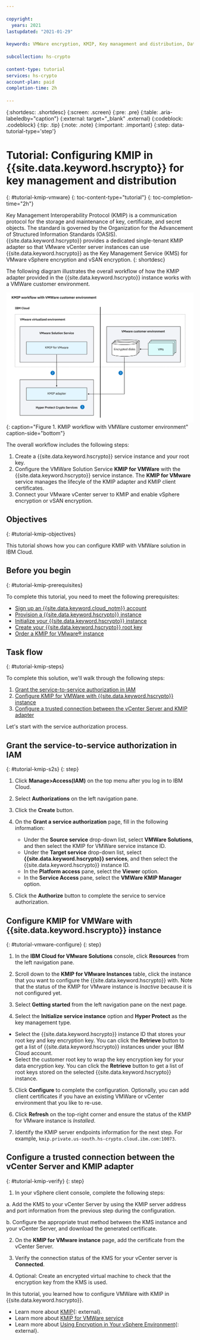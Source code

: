```yaml
---

copyright:
  years: 2021
lastupdated: "2021-01-29"

keywords: VMWare encryption, KMIP, Key management and distribution, Data appliance encryption, Netapp, vSphere, vSAN encryption

subcollection: hs-crypto

content-type: tutorial
services: hs-crypto
account-plan: paid
completion-time: 2h

---
```


{:shortdesc: .shortdesc}
{:screen: .screen}
{:pre: .pre}
{:table: .aria-labeledby="caption"}
{:external: target="_blank" .external}
{:codeblock: .codeblock}
{:tip: .tip}
{:note: .note}
{:important: .important}
{:step: data-tutorial-type='step'}

# Tutorial: Configuring KMIP in {{site.data.keyword.hscrypto}} for key management and distribution
{: #tutorial-kmip-vmware}
{: toc-content-type="tutorial"}
{: toc-completion-time="2h"}


Key Management Interoperability Protocol (KMIP) is a communication protocol for the storage and maintenance of key, certificate, and secret objects. The standard is governed by the Organization for the Advancement of Structured Information Standards (OASIS). {{site.data.keyword.hscrypto}} provides a dedicated single-tenant KMIP adapter so that VMware vCenter server instances can use {{site.data.keyword.hscrypto}} as the Key Management Service (KMS) for VMware vSphere encryption and vSAN encryption.
{: shortdesc}

The following diagram illustrates the overall workflow of how the KMIP adapter provided in the {{site.data.keyword.hscrypto}} instance works with a VMWare customer environment.

![KMIP workflow with VMWare customer environment](../image/kmip-vmware-workflow.svg "KMIP adapter"){: caption="Figure 1. KMIP workflow with VMWare customer environment" caption-side="bottom"}

The overall workflow includes the following steps:
1. Create a {{site.data.keyword.hscrypto}} service instance and your root key.
2. Configure the VMWare Solution Service **KMIP for VMWare** with the {{site.data.keyword.hscrypto}} service instance. The **KMIP for VMware** service manages the lifecyle of the KMIP adapter and KMIP client certificates.
3. Connect your VMware vCenter server to KMIP and enable vSphere encryption or vSAN encryption.


## Objectives
{: #tutorial-kmip-objectives}

This tutorial shows how you can configure KMIP with VMWare solution in IBM Cloud.


## Before you begin
{: #tutorial-kmip-prerequisites}

To complete this tutorial, you need to meet the following prerequisites:

- [Sign up an {{site.data.keyword.cloud_notm}} account](/docs/vmwaresolutions?topic=vmwaresolutions-signing_required_accounts#signing_required_accounts-cloud)
- [Provision a {{site.data.keyword.hscrypto}} instance](/docs/hs-crypto?topic=hs-crypto-provision)
- [Initialize your {{site.data.keyword.hscrypto}} instance](/docs/hs-crypto?topic=hs-crypto-initialize-hsm#initialize-hsm)
- [Create your {{site.data.keyword.hscrypto}} root key](/docs/hs-crypto?topic=hs-crypto-get-started#manage-keys)
- [Order a KMIP for VMware® instance](/docs/vmwaresolutions?topic=vmwaresolutions-kmip_standalone_ordering)

## Task flow
{: #tutorial-kmip-steps}

To complete this solution, we'll walk through the following steps:

1. [Grant the service-to-service authorization in IAM](#tutorial-kmip-s2s)
2. [Configure KMIP for VMWare with {{site.data.keyword.hscrypto}} instance](#tutorial-kmip-configure)
3. [Configure a trusted connection between the vCenter Server and KMIP adapter](#tutorial-kmip-verify)

Let's start with the service authorization process.

## Grant the service-to-service authorization in IAM
{: #tutorial-kmip-s2s}
{: step}

1. Click **Manage>Access(IAM)** on the top menu after you log in to IBM Cloud.

2. Select **Authorizations** on the left navigation pane.

3. Click the **Create** button.

4. On the **Grant a service authorization** page, fill in the following information:

   * Under the **Source service** drop-down list, select **VMWare Solutions**, and then select the KMIP for VMWare service instance ID.
   * Under the **Target service** drop-down list, select **{{site.data.keyword.hscrypto}} services**, and then select the {{site.data.keyword.hscrypto}} instance ID.
   * In the **Platform access** pane, select the **Viewer** option.
   * In the **Service Access** pane, select the **VMWare KMIP Manager** option.

6. Click the **Authorize** button to complete the service to service authorization.

## Configure KMIP for VMWare with {{site.data.keyword.hscrypto}} instance
{: #tutorial-vmware-configure}
{: step}

1. In the **IBM Cloud for VMware Solutions** console, click **Resources** from the left navigation pane.

2. Scroll down to the **KMIP for VMware Instances** table, click the instance that you want to configure the {{site.data.keyword.hscrypto}} with. Note that the status of the KMIP for VMware instance is *Inactive* because it is not configured yet.

3. Select **Getting started** from the left navigation pane on the next page.

4. Select the **Initialize service instance** option and **Hyper Protect** as the key management type.

  * Select the {{site.data.keyword.hscrypto}} instance ID that stores your root key and key encryption key. You can click the **Retrieve** button to get a list of {{site.data.keyword.hscrypto}} instances under your IBM Cloud account.
  * Select the customer root key to wrap the key encryption key for your data encryption key. You can click the **Retrieve** button to get a list of root keys stored on the selected {{site.data.keyword.hscrypto}} instance.

5. Click **Configure** to complete the configuration. Optionally, you can add client certificates if you have an existing VMWare or vCenter environment that you like to re-use.

6. Click **Refresh** on the top-right corner and ensure the status of the KMIP for VMware instance is *Installed*.

7. Identify the KMIP server endpoints information for the next step. For example, `kmip.private.us-south.hs-crypto.cloud.ibm.com:10073`.


## Configure a trusted connection between the vCenter Server and KMIP adapter
{: #tutorial-kmip-verify}
{: step}

1. In your vSphere client console, complete the following steps:

  a. Add the KMS to your vCenter Server by using the KMIP server address and port information from the previous step during the configuration.

  b. Configure the appropriate trust method between the KMS instance and your vCenter Server, and download the generated certificate.

2. On the **KMIP for VMware instance** page, add the certificate from the vCenter Server.

3. Verify the connection status of the KMS for your vCenter server is **Connected**.

4. Optional: Create an encrypted virtual machine to check that the encryption key from the KMS is used.

In this tutorial, you learned how to configure VMWare with KMIP in {{site.data.keyword.hscrypto}}.

- Learn more about [KMIP](http://www.oasis-open.org/committees/tc_home.php?wg_abbrev=kmip){: external}.
- Learn more about [KMIP for VMWare service](/docs/vmwaresolutions?topic=vmwaresolutions-kmip_standalone_considerations)
- Learn more about [Using Encryption in Your vSphere Environment](https://docs.vmware.com/en/VMware-vSphere/6.7/com.vmware.vsphere.security.doc/GUID-A29066CD-8EF8-4A4E-9FC9-8628E05FC859.html){: external}.
